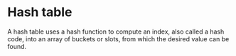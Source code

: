 # Hash table

A hash table uses a hash function to compute an index, also called a hash code, into an array of buckets or slots, from which the desired value can be found. 
